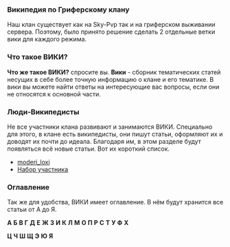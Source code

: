 ### Википедия по Гриферскому клану

Наш клан существует как на Sky-Pvp так и на гриферском выживании сервера. Поэтому, было принято решение сделать 2 отдельные ветки вики для каждого режима.

### Что такое ВИКИ?

**Что же такое ВИКИ?** спросите вы. **Вики** - сборник тематических статей несущих в себе более точную информацию о клане и его тематике. В вики вы можете найти
ответы на интересующие вас вопросы, если они не относятся к основной части.

### Люди-Википедисты

Не все участники клана развивают и занимаются ВИКИ. Специально для этого, в клане есть википедисты, они пишут статьи, оформляют их и доводят их почти до идеала.
Благодаря им, в этом разделе будут появляться всё новые статьи. Вот их короткий список.
* [moderi_loxi](/painGaming/profiles/moderi_loxi "Сайт и техническая часть, вставка статей")
* [Набор участника](/painGaming/ "Тематика для статей, модерация статей")

### Оглавление

Так же для удобства, ВИКИ имеет оглавление. В нём будут хранится все статьи от А до Я.

**А**   **Б**   **В**   **Г**   **Д**   **Е**   **Ж**   **З**   **И**   **К**   **Л**   **М**   **О**   **П**   **Р**   **С**   **Т**   **У**   **Ф**   **Х**

**Ц**   **Ч**   **Ш**   **Щ**   **Э**   **Ю**   **Я**
